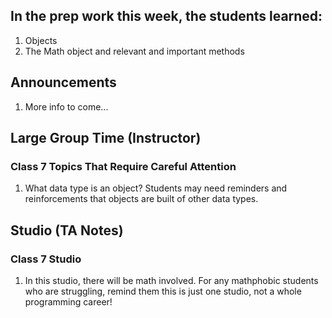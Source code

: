## In the prep work this week, the students learned:
1. Objects
1. The Math object and relevant and important methods

## Announcements
1. More info to come...

## Large Group Time (Instructor)

### Class 7 Topics That Require Careful Attention
1. What data type is an object? Students may need reminders and reinforcements that objects are built of other data types.

## Studio (TA Notes)

### Class 7 Studio
1. In this studio, there will be math involved. For any mathphobic students who are struggling, remind them this is just one studio, not a whole programming career!
